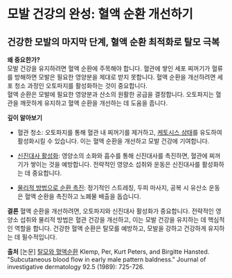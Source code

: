 ﻿
# 모발 건강의 완성: 혈액 순환 개선하기
## 건강한 모발의 마지막 단계, 혈액 순환 최적화로 탈모 극복

  
  
**왜 중요한가?**  
모발 건강을 유지하려면 혈액 순환에 주목해야 합니다. 혈관에 쌓인 세포 찌꺼기가 혈류를 방해하면 모발은 필요한 영양분을 제대로 받지 못합니다. 혈액 순환을 개선하려면 세포 청소 과정인 오토파지를 활성화하는 것이 중요합니다.  
혈액 순환은 모발에 필요한 영양분과 산소의 원활한 공급을 결정합니다. 오토파지는 혈관을 깨끗하게 유지하고 혈액 순환을 개선하는 데 도움을 줍니다.  
  
**깊이 알아보기**
 - 혈관 청소: 오토파지를 통해 혈관 내 찌꺼기를 제거하고, [케토시스 상태](https://frontier-three.vercel.app/kr/m04/m0407/m040703)를 유도하여 활성화시킬 수 있습니다. 이는 혈액 순환을 개선하고 모발 건강에 기여합니다.  
  
 - [신진대사 활성화](https://frontier-three.vercel.app/kr/m04/m0403/m040302): 영양소의 소화와 흡수를 통해 신진대사를 촉진하면, 혈관에 찌꺼기가 쌓이는 것을 예방합니다. 전략적인 영양소 섭취와 운동은 신진대사를 활성화하는 데 중요합니다.  
  
 - [물리적 방법으로 순환 촉진](https://frontier-three.vercel.app/kr/m04/m0405/m040502): 정기적인 스트레칭, 두피 마사지, 공복 시 유산소 운동은 혈액 순환을 촉진하고 노폐물 배출을 돕습니다.  
  
**결론**
혈액 순환을 개선하려면, 오토파지와 신진대사 활성화가 중요합니다. 전략적인 영양소 섭취와 물리적 방법은 혈관 건강을 개선하고, 이는 모발 건강을 유지하는 데 핵심적인 역할을 합니다. 건강한 혈액 순환은 탈모를 예방하고, 모발을 강하고 건강하게 유지하는 데 필수적입니다.

**출처**
[논문] [탈모와 혈액순환](https://frontier-three.vercel.app/kr/m04/m0407/m040702) Klemp, Per, Kurt Peters, and Birgitte Hansted. "Subcutaneous blood flow in early male pattern baldness." Journal of investigative dermatology 92.5 (1989): 725-726.
<!--stackedit_data:
eyJoaXN0b3J5IjpbNjM1OTk2NDg0XX0=
-->